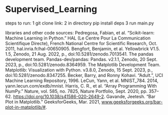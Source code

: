 # Supervised_Learning

steps to run:
1 git clone link:
2 in directory pip install deps
3 run main.py

libraries and other code sources:
Pedregosa, Fabian, et al. “Scikit-learn: Machine Learning in Python.” HAL (Le Centre Pour La Communication Scientifique Directe), French National Centre for Scientific Research, Oct. 2011, hal.inria.fr/hal-00650905.
Bengfort, Benjamin, et al. Yellowbrick V1.5. 1.5, Zenodo, 21 Aug. 2022, p., doi:10.5281/zenodo.7013541.
The pandas development team. Pandas-dev/pandas: Pandas. v2.1.1, Zenodo, 20 Sept. 2023, p., doi:10.5281/zenodo.8364959.
The Matplotlib Development Team. Matplotlib: Visualization with Python. v3.8.0, Zenodo, 15 Sept. 2023, p., doi:10.5281/zenodo.8347255.
Becker, Barry, and Ronny Kohavi. “Adult.”, UCI Machine Learning Repository, 1996.
LeCun, Yann, et al. MNIST_784. 2014, yann.lecun.com/exdb/mnist.
Harris, C. R., et al. “Array Programming With NumPy.” Nature, vol. 585, no. 7825, Nature Portfolio, Sept. 2020, pp. 357–62. https://doi.org/10.1038/s41586-020-2649-2.
Gavande, Jeetesh. “Bar Plot in Matplotlib.” GeeksforGeeks, Mar. 2021, www.geeksforgeeks.org/bar-plot-in-matplotlib/#.

